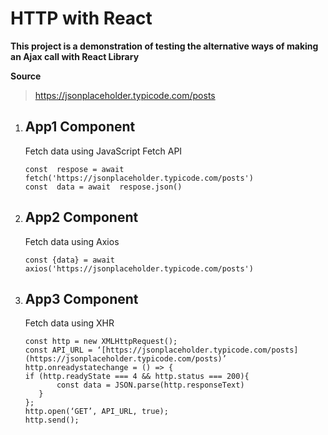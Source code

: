 # HTTP with React

**This project is a demonstration of testing the alternative ways of making an Ajax call with React Library**

**Source**

    

> https://jsonplaceholder.typicode.com/posts

 
 1. App1 Component
	 - 
	Fetch data using JavaScript Fetch API
	```
	const  respose = await  fetch('https://jsonplaceholder.typicode.com/posts')
	const  data = await  respose.json()
	```

 2. App2 Component
	  -
	  Fetch data using Axios
	  ```
	  const {data} = await  axios('https://jsonplaceholder.typicode.com/posts')
	  ```
	  
 3. App3 Component
	 - 
	 Fetch data using XHR
	 ```
	const http = new XMLHttpRequest();  
	const API_URL = ‘[https://jsonplaceholder.typicode.com/posts](https://jsonplaceholder.typicode.com/posts)’  
	http.onreadystatechange = () => {  
	if (http.readyState === 4 && http.status === 200){  
			const data = JSON.parse(http.responseText)  
		}  
	};  
	http.open(‘GET’, API_URL, true);  
	http.send();
